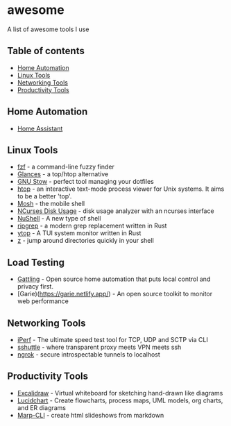 # awesome
A list of awesome tools I use

## Table of contents

  - [Home Automation](#home-automation)
  - [Linux Tools](#linux-tools)
  - [Networking Tools](#networking-tools)
  - [Productivity Tools](#productivity-tools)
 
## Home Automation
  - [Home Assistant](https://www.home-assistant.io/)

## Linux Tools
- [fzf](https://github.com/junegunn/fzf) - a command-line fuzzy finder
- [Glances](https://github.com/nicolargo/glances) - a top/htop alternative
- [GNU Stow](https://www.gnu.org/software/stow/) - perfect tool managing your dotfiles
- [htop](https://github.com/hishamhm/htop) - an interactive text-mode process viewer for Unix systems. It aims to be a better 'top'.
- [Mosh](https://mosh.org/) - the mobile shell
- [NCurses Disk Usage](https://dev.yorhel.nl/ncdu) - disk usage analyzer with an ncurses interface
- [NuShell](https://github.com/nushell/nushell) - A new type of shell
- [ripgrep](https://github.com/BurntSushi/ripgrep) - a modern grep replacement written in Rust
- [ytop](https://github.com/cjbassi/ytop) - A TUI system monitor written in Rust
- [z](https://github.com/rupa/z) - jump around directories quickly in your shell

## Load Testing
- [Gattling](https://gatling.io/) - Open source home automation that puts local control and privacy first.
- [Garie)(https://garie.netlify.app/) - An open source toolkit to monitor web performance

## Networking Tools
- [iPerf](https://iperf.fr/iperf-download.php) - The ultimate speed test tool for TCP, UDP and SCTP via CLI
- [sshuttle](https://github.com/apenwarr/sshuttle) - where transparent proxy meets VPN meets ssh
- [ngrok](https://ngrok.com/) - secure introspectable tunnels to localhost

## Productivity Tools
- [Excalidraw](https://excalidraw.com/) - Virtual whiteboard for sketching hand-drawn like diagrams 
- [Lucidchart](https://www.lucidchart.com/) - Create flowcharts, process maps, UML models, org charts, and ER diagrams
- [Marp-CLI](https://github.com/marp-team/marp-cli) - create html slideshows from markdown
